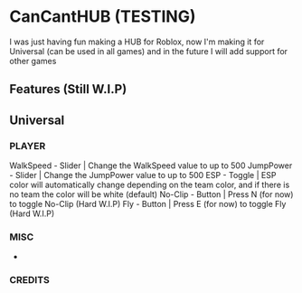 # CanCantHUB (TESTING)
I was just having fun making a HUB for Roblox, now I'm making it for Universal (can be used in all games) and in the future I will add support for other games

## Features (Still W.I.P)
## Universal
### PLAYER
WalkSpeed - Slider | Change the WalkSpeed value to up to 500
JumpPower - Slider | Change the JumpPower value to up to 500
ESP - Toggle | ESP color will automatically change depending on the team color, and if there is no team the color will be white (default)
No-Clip - Button | Press N (for now) to toggle No-Clip (Hard W.I.P)
Fly - Button | Press E (for now) to toggle Fly (Hard W.I.P)

### MISC
-

### CREDITS
